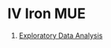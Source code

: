IV Iron MUE
================

1.  [Exploratory Data Analysis](https://bgulbis.github.io/iv_iron_mue/explore/exploratory_data_analysis.html)
